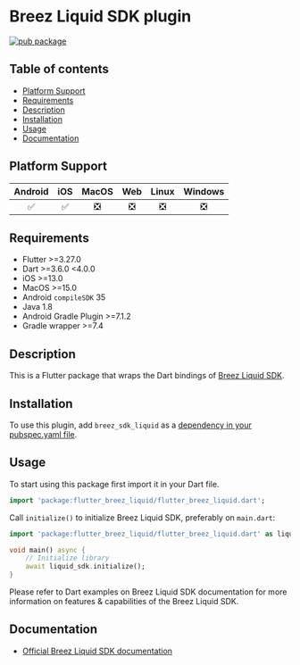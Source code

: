 # Breez Liquid SDK plugin

[![pub package](https://img.shields.io/pub/v/breez_sdk_liquid.svg)](https://pub.dev/packages/breez_sdk_liquid)

## Table of contents
- [Platform Support](#platform-support)
- [Requirements](#requirements)
- [Description](#description)
- [Installation](#installation)
- [Usage](#usage)
- [Documentation](#documentation)

## Platform Support

| Android | iOS | MacOS | Web | Linux | Windows |
| :-----: | :-: | :---: | :-: | :---: | :----: |
|   ✅    | ✅  |  ❎   | ❎  |  ❎   |   ❎   |

## Requirements

- Flutter >=3.27.0
- Dart >=3.6.0 <4.0.0
- iOS >=13.0
- MacOS >=15.0
- Android `compileSDK` 35
- Java 1.8
- Android Gradle Plugin >=7.1.2
- Gradle wrapper >=7.4

## Description

This is a Flutter package that wraps the Dart bindings of [Breez Liquid SDK](https://github.com/breez/breez-sdk-liquid?tab=readme-ov-file#readme).

## Installation
To use this plugin, add `breez_sdk_liquid` as a [dependency in your pubspec.yaml file](https://flutter.dev/docs/development/platform-integration/platform-channels).

## Usage

To start using this package first import it in your Dart file.

```dart
import 'package:flutter_breez_liquid/flutter_breez_liquid.dart';
```
Call `initialize()` to initialize Breez Liquid SDK, preferably on `main.dart`:

```dart
import 'package:flutter_breez_liquid/flutter_breez_liquid.dart' as liquid_sdk;

void main() async {
    // Initialize library
    await liquid_sdk.initialize();
}
```

Please refer to Dart examples on Breez Liquid SDK documentation for more information on features & capabilities of the Breez Liquid SDK.

## Documentation

- [Official Breez Liquid SDK documentation](https://sdk-doc-liquid.breez.technology/)
